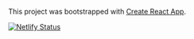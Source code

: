 This project was bootstrapped with [Create React App](https://github.com/facebook/create-react-app).

[![Netlify Status](https://api.netlify.com/api/v1/badges/c1d175f8-e43b-4bac-ab01-3a083bd48211/deploy-status)](https://app.netlify.com/sites/store-resort/deploys)
